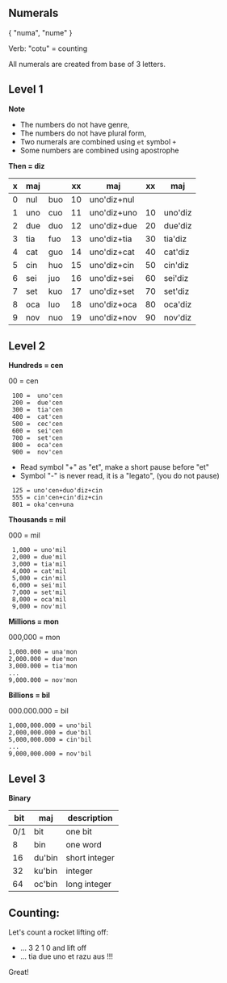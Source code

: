 ## Numerals 

{ "numa", "nume" }

Verb: "cotu" = counting

All numerals are created from base of 3 letters.

## Level 1

**Note** 

* The numbers do not have genre,
* The numbers do not have plural form,
* Two numerals are combined using `et` symbol `+`
* Some numbers are combined using apostrophe 

**Then = diz** 

x | maj  |      | xx | maj            | xx | maj      |
--|------|------|----|----------------|----|----------|
0 | nul  | buo  | 10 | uno'diz+nul    |    |          |
1 | uno  | cuo  | 11 | uno'diz+uno    | 10 | uno'diz  |
2 | due  | duo  | 12 | uno'diz+due    | 20 | due'diz  |
3 | tia  | fuo  | 13 | uno'diz+tia    | 30 | tia'diz  |
4 | cat  | guo  | 14 | uno'diz+cat    | 40 | cat'diz  |
5 | cin  | huo  | 15 | uno'diz+cin    | 50 | cin'diz  |
6 | sei  | juo  | 16 | uno'diz+sei    | 60 | sei'diz  |
7 | set  | kuo  | 17 | uno'diz+set    | 70 | set'diz  |
8 | oca  | luo  | 18 | uno'diz+oca    | 80 | oca'diz  |
9 | nov  | nuo  | 19 | uno'diz+nov    | 90 | nov'diz  | 
           
           
## Level 2

**Hundreds = cen**

00 =  cen

```
 100 =  uno'cen
 200 =  due'cen
 300 =  tia'cen
 400 =  cat'cen
 500 =  cec'cen
 600 =  sei'cen
 700 =  set'cen
 800 =  oca'cen
 900 =  nov'cen
```

* Read symbol "+" as "et", make a short pause before "et"
* Symbol "-" is never read, it is a "legato", (you do not pause)

```
 125 = uno'cen+duo'diz+cin
 555 = cin'cen+cin'diz+cin
 801 = oka'cen+una
```

**Thousands = mil**

000 = mil

``` 
 1,000 = uno'mil
 2,000 = due'mil
 3,000 = tia'mil
 4,000 = cat'mil
 5,000 = cin'mil
 6,000 = sei'mil
 7,000 = set'mil
 8,000 = oca'mil
 9,000 = nov'mil
```

**Millions  = mon**

000,000  = mon

```
1,000.000 = una'mon
2,000.000 = due'mon
3,000.000 = tia'mon
...
9,000.000 = nov'mon
```

**Billions = bil**

000.000.000   = bil

```
1,000,000.000 = uno'bil
2,000,000.000 = due'bil
5,000,000.000 = cin'bil
...
9,000,000.000 = nov'bil
```

## Level 3

**Binary**

bit | maj      | description
----|----------|----------------------
0/1 | bit      | one bit
8   | bin      | one word
16  | du'bin   | short integer
32  | ku'bin   | integer
64  | oc'bin   | long integer

## Counting:

Let's count a rocket lifting off:

* ... 3 2 1 0 and lift off
* ... tia due uno et razu aus !!! 

Great!

